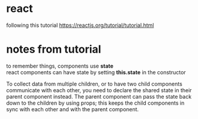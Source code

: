 # react
following this tutorial https://reactjs.org/tutorial/tutorial.html


# notes from tutorial
to remember things, components use **state**  
react components can have state by setting **this.state** in the constructor  

To collect data from multiple children, or to have two child components communicate with each other, you need to declare the shared state in their parent component instead. The parent component can pass the state back down to the children by using props; this keeps the child components in sync with each other and with the parent component.